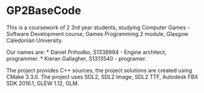 GP2BaseCode
===========
This is a coursework of 2 3rd year students, studying Computer Games - Software Development course,
Games Programming 2 module, Glasgow Caledonian University.

Our names are: 
	* Daniel Prihodko, S1338994 - Engine architect, programmer.
	* Kieran Gallagher, S1313540 - programer.

The project provides C++ sources, the project solutions are created using CMake 3.3.0.
The project uses SDL2, SDL2 Image, SDL2 TTF, Autodesk FBX SDK 2016.1, GLEW 1.12, GLM.